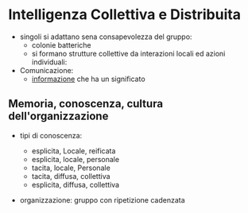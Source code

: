 # Intelligenza Collettiva e Distribuita

- singoli si adattano sena consapevolezza del gruppo:
  - colonie batteriche
  - si formano strutture collettive da interazioni locali ed azioni individuali:
- Comunicazione:
  - [informazione](/notes/informazione) che ha un significato
## Memoria, conoscenza, cultura dell'organizzazione
- tipi di conoscenza:
  - esplicita, Locale, reificata
  - esplicita, locale, personale
  - tacita, locale, Personale
  - tacita, diffusa, collettiva
  - esplicita, diffusa, collettiva

- organizzazione: gruppo con ripetizione cadenzata

